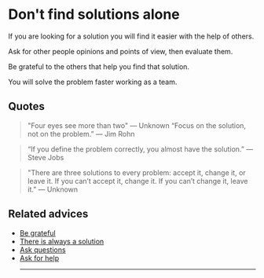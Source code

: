 # Don't find solutions alone

If you are looking for a solution you will find it easier with the help of others.

Ask for other people opinions and points of view, then evaluate them.

Be grateful to the others that help you find that solution.

You will solve the problem faster working as a team.

## Quotes

> "Four eyes see more than two" ― Unknown
> “Focus on the solution, not on the problem.” ― Jim Rohn

> “If you define the problem correctly, you almost have the solution.” ― Steve Jobs

> "There are three solutions to every problem: accept it, change it, or leave it. If you can’t accept it, change it. If you can’t change it, leave it." ― Unknown

## Related advices

- [Be grateful](../Be%20grateful/index.md)
- [There is always a solution](../There%20is%20always%20a%20solution/index.md)
- [Ask questions](../Ask%20questions/index.md)
- [Ask for help](../Ask%20for%20help/index.md)<hr/><br/>